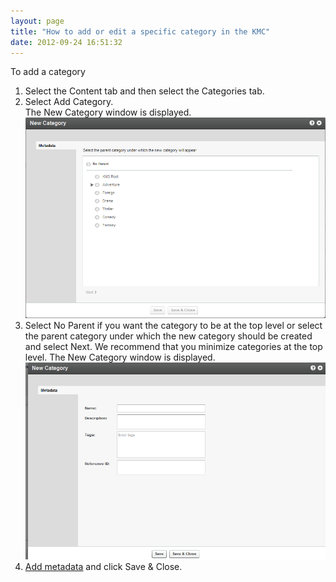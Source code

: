 ```yaml
---
layout: page
title: "How to add or edit a specific category in the KMC"
date: 2012-09-24 16:51:32
---
```


<p class="mce-procedure">
  To add a category
</p>

1.  Select the Content tab and then select the Categories tab.
2.  Select Add Category.  
    The New Category window is displayed.<img src="../../assets/717.img">
3.  Select No Parent if you want the category to be at the top level or select the parent category under which the new category should be created and select Next. We recommend that you minimize categories at the top level. The New Category window is displayed.<img src="../../assets/718.img">
4.  <a href="{{site.url}}/documentation/Knowledge/how-add-metadata-category-kmc-0.html" target="_blank">Add metadata</a> and click Save & Close.